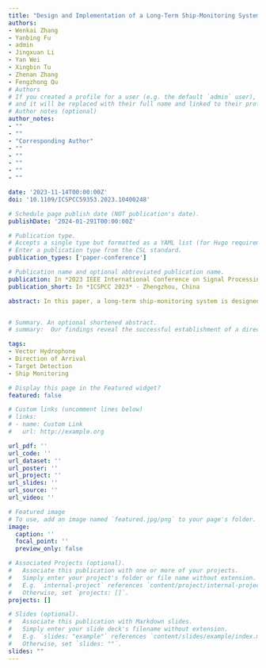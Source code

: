 ```yaml
---
title: "Design and Implementation of a Long-Term Ship-Monitoring System using Vector Hydrophone"
authors:
- Wenkai Zhang
- Yanbing Fu
- admin
- Jingxuan Li
- Yan Wei
- Xingbin Tu
- Zhenan Zhang
- Fengzhong Qu
# Authors
# If you created a profile for a user (e.g. the default `admin` user), write the username (folder name) here
# and it will be replaced with their full name and linked to their profile.
# Author notes (optional)
author_notes: 
- ""
- ""
- "Corresponding Author"
- ""
- ""
- ""
- ""
- ""

date: '2023-11-14T00:00:00Z'
doi: '10.1109/ICSPCC59353.2023.10400248'

# Schedule page publish date (NOT publication's date).
publishDate: '2024-01-291T00:00:00Z'

# Publication type.
# Accepts a single type but formatted as a YAML list (for Hugo requirements).
# Enter a publication type from the CSL standard.
publication_types: ['paper-conference']

# Publication name and optional abbreviated publication name.
publication: In *2023 IEEE International Conference on Signal Processing, Communications and Computing (ICSPCC)*
publication_short: In *ICSPCC 2023* - Zhengzhou, China

abstract: In this paper, a long-term ship-monitoring system is designed based on a vector hydrophone. It enables the detection and localization of ships at sea. This system equipped with a vector hydrophone is installed on an ocean buoy or an off-shore platform, and uses a field programmable gate array (FPGA) and a microcontroller as the control cores to automatically collect ocean noise for further analysis. The detection of ship presence or absence is achieved through sound energy calculation using the vector hydrophone signal, followed by a comparison with an adaptive threshold. Additionally, cross spectrum analysis is applied to estimate the direction of arrival (DOA) of the ship. The system's performance is evaluated through simulations and sea trials. Their results demonstrates its capability of target detection and DOA estimation. This study is expected to meet the practical requirements for intelligent ocean monitoring applications.


# Summary. An optional shortened abstract.
# summary:  Our findings reveal the successful establishment of a direct acoustic communication link between the water and air interface, achieving a data rate of 4.565 kbps.

tags: 
- Vector Hydrophone
- Direction of Arrival
- Target Detection
- Ship Monitoring

# Display this page in the Featured widget?
featured: false

# Custom links (uncomment lines below)
# links:
# - name: Custom Link
#   url: http://example.org

url_pdf: ''
url_code: ''
url_dataset: ''
url_poster: ''
url_project: ''
url_slides: ''
url_source: ''
url_video: ''

# Featured image
# To use, add an image named `featured.jpg/png` to your page's folder.
image:
  caption: ''
  focal_point: ''
  preview_only: false

# Associated Projects (optional).
#   Associate this publication with one or more of your projects.
#   Simply enter your project's folder or file name without extension.
#   E.g. `internal-project` references `content/project/internal-project/index.md`.
#   Otherwise, set `projects: []`.
projects: []

# Slides (optional).
#   Associate this publication with Markdown slides.
#   Simply enter your slide deck's filename without extension.
#   E.g. `slides: "example"` references `content/slides/example/index.md`.
#   Otherwise, set `slides: ""`.
slides: ""
---
```



